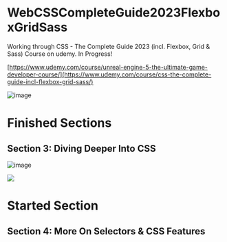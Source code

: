 # WebCSSCompleteGuide2023FlexboxGridSass
Working through CSS - The Complete Guide 2023 (incl. Flexbox, Grid &amp; Sass) Course on udemy. In Progress! 

[https://www.udemy.com/course/unreal-engine-5-the-ultimate-game-developer-course/](https://www.udemy.com/course/css-the-complete-guide-incl-flexbox-grid-sass/)

![image](https://media.githubusercontent.com/media/jacobmott/WebCSSCompleteGuide2023FlexboxGridSass/main/Screenshots/GetStartedWithCSSUdemy.png)


# Finished Sections


## Section 3: Diving Deeper Into CSS

![image](https://media.githubusercontent.com/media/jacobmott/WebCSSCompleteGuide2023FlexboxGridSass/main/Screenshots/Section3-1.png)


![](https://media.githubusercontent.com/media/jacobmott/WebCSSCompleteGuide2023FlexboxGridSass/main/Screenshots/Section3.gif)


# Started Section

## Section 4: More On Selectors & CSS Features


